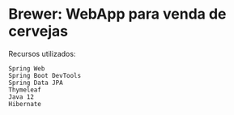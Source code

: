 # Brewer: WebApp para venda de cervejas

Recursos utilizados:
	
	Spring Web
	Spring Boot DevTools
	Spring Data JPA
	Thymeleaf
	Java 12
	Hibernate
